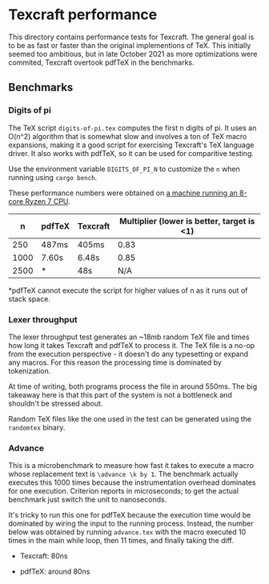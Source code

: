 # Texcraft performance

This directory contains performance tests for Texcraft.
The general goal is to be as fast or faster than the original implementions of TeX.
This initially seemed too ambitious, but in late October 2021 as more
  optimizations were commited, Texcraft overtook pdfTeX in the benchmarks.

## Benchmarks

### Digits of pi

The TeX script `digits-of-pi.tex` computes the first n digits of pi.
It uses an O(n^2) algorithm that is somewhat slow and involves a ton of TeX macro expansions,
    making it a good script for exercising Texcraft's TeX language driver.
It also works with pdfTeX, so it can be used for comparitive testing.

Use the environment variable `DIGITS_OF_PI_N` to customize the `n` when running using `cargo bench`.

These performance numbers were obtained on 
    [a machine running an 8-core Ryzen 7 CPU](https://pcpartpicker.com/list/Y3FbBc).

| n    | pdfTeX | Texcraft | Multiplier (lower is better, target is <1)
|------|--------|----------|----
| 250  | 487ms  | 405ms    | 0.83
| 1000 | 7.60s  | 6.48s    | 0.85
| 2500 | \*     | 48s      | N/A

\*pdfTeX cannot execute the script for higher values of n as it runs out of stack space.

### Lexer throughput

The lexer throughput test generates an ~18mb random TeX file and times how
  long it takes Texcraft and pdfTeX to process it.
The TeX file is a no-op from the execution perspective - it doesn't do any typesetting
  or expand any macros.
For this reason the processing time is dominated by tokenization.

At time of writing, both programs process the file in around 550ms.
The big takeaway here is that this part of the system is not a bottleneck and shouldn't
  be stressed about.

Random TeX files like the one used in the test can be generated using the `randomtex`
  binary.

### Advance

This is a microbenchmark to measure how fast it takes to execute a macro whose
  replacement text is `\advance \k by 1`.
The benchmark actually executes this 1000 times because the instrumentation overhead
  dominates for one execution.
Criterion reports in microseconds; to get the actual benchmark just switch the unit
  to nanoseconds.

It's tricky to run this one for pdfTeX because the execution time would be dominated
  by wiring the input to the running process. 
Instead, the number below was obtained by running `advance.tex`
  with the macro executed 10 times in the main while loop, then 11 times, and finally taking the diff.
  
- Texcraft: 80ns

- pdfTeX: around 80ns
